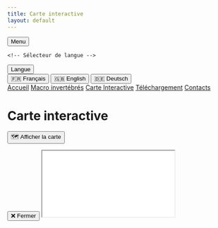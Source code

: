 ```yaml
---
title: Carte interactive
layout: default
---
```


<link rel="stylesheet" href="{{ '/css/style.css' | relative_url }}">
<link rel="stylesheet" href="https://cdnjs.cloudflare.com/ajax/libs/font-awesome/6.0.0/css/all.min.css">

<div class="header">
<!-- Bouton pour ouvrir/fermer le menu -->
<button id="menu-toggle" class="menu-button">
    <i class="fa fa-bars"></i> Menu
</button>

    <!-- Sélecteur de langue -->
<div id="language-selector" class="language-dropdown">
    <button id="language-button" class="language-button"><i class="fa-solid fa-language"></i> Langue</button>
    <div class="language-options">
        <button class="lang-option" data-lang="fr">🇫🇷 Français</button>
        <button class="lang-option" data-lang="en">🇬🇧 English</button>
        <button class="lang-option" data-lang="de">🇩🇪 Deutsch</button>
    </div>
</div>
</div>

<script src="{{ '/script.js' | relative_url }}"></script>

<!-- Conteneur du menu rétractable -->
<div id="menu" class="tab-container">
    <a href="index" class="tab-button"><i class="fa-solid fa-house"></i> Accueil</a>
    <a href="macroinv" class="tab-button"><i class="fa-solid fa-bug"></i> Macro invertébrés</a>
    <a href="map" class="tab-button"><i class="fa-solid fa-map"></i> Carte Interactive</a>
    <a href="downloads" class="tab-button"><i class="fa-solid fa-floppy-disk"></i> Téléchargement</a>
    <a href="contacts" class="tab-button"><i class="fa-solid fa-address-book"></i> Contacts</a>
</div>

<script>
  document.addEventListener("DOMContentLoaded", function() {
    const menuButton = document.getElementById("menu-toggle");
    const menu = document.getElementById("menu");

    menuButton.addEventListener("click", function() {
        menu.classList.toggle("show");
        menuButton.classList.toggle("active");
    });
});
</script>

<h1 class="translatable" data-key="map2">Carte interactive</h1>

<!-- Bouton pour afficher la carte -->
<button id="open-map-btn">🗺️ Afficher la carte</button>

<!-- Conteneur de la carte, caché par défaut -->
<div id="map-modal" class="hidden">
    <div class="map-modal-content">
        <button id="close-map-btn">❌ Fermer</button>
        <iframe src="index_map.html"></iframe>
    </div>
</div>

<script>
    const openBtn = document.getElementById('open-map-btn');
    const closeBtn = document.getElementById('close-map-btn');
    const modal = document.getElementById('map-modal');

    openBtn.addEventListener('click', () => {
        modal.classList.remove('hidden');
    });

    closeBtn.addEventListener('click', () => {
        modal.classList.add('hidden');
    });
</script>
